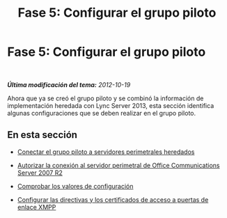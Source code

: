 ﻿---
title: 'Fase 5: Configurar el grupo piloto'
TOCTitle: 'Fase 5: Configurar el grupo piloto'
ms:assetid: 190faee2-e2d6-45cb-8315-f39e477df418
ms:mtpsurl: https://technet.microsoft.com/es-es/library/JJ204717(v=OCS.15)
ms:contentKeyID: 48274570
ms.date: 01/07/2017
mtps_version: v=OCS.15
ms.translationtype: HT
---

# Fase 5: Configurar el grupo piloto

 

_**Última modificación del tema:** 2012-10-19_

Ahora que ya se creó el grupo piloto y se combinó la información de implementación heredada con Lync Server 2013, esta sección identifica algunas configuraciones que se deben realizar en el grupo piloto.

## En esta sección

  - [Conectar el grupo piloto a servidores perimetrales heredados](connect-pilot-pool-to-legacy-edge-servers_1.md)

  - [Autorizar la conexión al servidor perimetral de Office Communications Server 2007 R2](authorize-connection-to-office-communications-server-2007-r2-edge-server.md)

  - [Comprobar los valores de configuración](verify-configuration-settings_1.md)

  - [Configurar las directivas y los certificados de acceso a puertas de enlace XMPP](configure-xmpp-gateway-access-policies-and-certificates_1.md)

